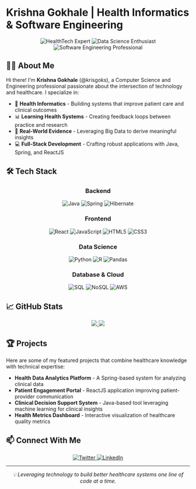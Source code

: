 # Krishna Gokhale | Health Informatics & Software Engineering

<div align="center">
  <img src="https://img.shields.io/badge/HealthTech-Expert-blue?style=for-the-badge" alt="HealthTech Expert" />
  <img src="https://img.shields.io/badge/Data_Science-Enthusiast-green?style=for-the-badge" alt="Data Science Enthusiast" />
  <img src="https://img.shields.io/badge/Software_Engineering-Professional-red?style=for-the-badge" alt="Software Engineering Professional" />
</div>

## 👨‍🔬 About Me

Hi there! I'm **Krishna Gokhale** (@krisgoks), a Computer Science and Engineering professional passionate about the intersection of technology and healthcare. I specialize in:

- 🏥 **Health Informatics** - Building systems that improve patient care and clinical outcomes
- 📊 **Learning Health Systems** - Creating feedback loops between practice and research
- 🔬 **Real-World Evidence** - Leveraging Big Data to derive meaningful insights
- 💻 **Full-Stack Development** - Crafting robust applications with Java, Spring, and ReactJS

## 🛠️ Tech Stack

<div align="center">
  
### Backend
![Java](https://img.shields.io/badge/Java-ED8B00?style=for-the-badge&logo=java&logoColor=white)
![Spring](https://img.shields.io/badge/Spring-6DB33F?style=for-the-badge&logo=spring&logoColor=white)
![Hibernate](https://img.shields.io/badge/Hibernate-59666C?style=for-the-badge&logo=hibernate&logoColor=white)

### Frontend
![React](https://img.shields.io/badge/React-20232A?style=for-the-badge&logo=react&logoColor=61DAFB)
![JavaScript](https://img.shields.io/badge/JavaScript-F7DF1E?style=for-the-badge&logo=javascript&logoColor=black)
![HTML5](https://img.shields.io/badge/HTML5-E34F26?style=for-the-badge&logo=html5&logoColor=white)
![CSS3](https://img.shields.io/badge/CSS3-1572B6?style=for-the-badge&logo=css3&logoColor=white)

### Data Science
![Python](https://img.shields.io/badge/Python-3776AB?style=for-the-badge&logo=python&logoColor=white)
![R](https://img.shields.io/badge/R-276DC3?style=for-the-badge&logo=r&logoColor=white)
![Pandas](https://img.shields.io/badge/Pandas-150458?style=for-the-badge&logo=pandas&logoColor=white)

### Database & Cloud
![SQL](https://img.shields.io/badge/SQL-4479A1?style=for-the-badge&logo=postgresql&logoColor=white)
![NoSQL](https://img.shields.io/badge/NoSQL-4DB33D?style=for-the-badge&logo=mongodb&logoColor=white)
![AWS](https://img.shields.io/badge/AWS-232F3E?style=for-the-badge&logo=amazon-aws&logoColor=white)

</div>

## 📈 GitHub Stats

<div align="center">
  <a href="https://github.com/krisgoks">
    <picture>
      <source
        srcset="https://github-readme-stats-iota-livid-45.vercel.app/api?username=krisgoks&show_icons=true&theme=dark&show=reviews,discussions_started,discussions_answered,prs_merged,prs_merged_percentage"
        media="(prefers-color-scheme: dark)"
      />
      <source
        srcset="https://github-readme-stats-iota-livid-45.vercel.app/api?username=krisgoks&show_icons=true&show=reviews,discussions_started,discussions_answered,prs_merged,prs_merged_percentage"
        media="(prefers-color-scheme: light), (prefers-color-scheme: no-preference)"
      />
      <img src="https://github-readme-stats-iota-livid-45.vercel.app/api?username=krisgoks&show_icons=true&theme=dark&show=reviews,discussions_started,discussions_answered,prs_merged,prs_merged_percentage" />
    </picture>
  </a>
  <a href="https://github.com/krisgoks">
    <picture>
      <source
        srcset="https://github-readme-stats-iota-livid-45.vercel.app/api/top-langs/?username=krisgoks&show_icons=true&theme=dark&langs_count=8&layout=compact"
        media="(prefers-color-scheme: dark)"
      />
      <source
        srcset="https://github-readme-stats-iota-livid-45.vercel.app/api/top-langs/?username=krisgoks&show_icons=true&langs_count=8&layout=compact"
        media="(prefers-color-scheme: light), (prefers-color-scheme: no-preference)"
      />
      <img src="https://github-readme-stats-iota-livid-45.vercel.app/api/top-langs/?username=krisgoks&show_icons=true&theme=dark&langs_count=8&layout=compact" />
    </picture>
  </a>
</div>

## 🏆 Projects

Here are some of my featured projects that combine healthcare knowledge with technical expertise:

- **Health Data Analytics Platform** - A Spring-based system for analyzing clinical data
- **Patient Engagement Portal** - ReactJS application improving patient-provider communication
- **Clinical Decision Support System** - Java-based tool leveraging machine learning for clinical insights
- **Health Metrics Dashboard** - Interactive visualization of healthcare quality metrics

## 📫 Connect With Me

<div align="center">
  <a href="https://twitter.com/KrishnaGokhale">
    <img src="https://img.shields.io/badge/Twitter-1DA1F2?style=for-the-badge&logo=twitter&logoColor=white" alt="Twitter" />
  </a>
  <a href="https://linkedin.com/in/krishnagokhale">
    <img src="https://img.shields.io/badge/LinkedIn-0077B5?style=for-the-badge&logo=linkedin&logoColor=white" alt="LinkedIn" />
  </a>
</div>

---

<div align="center">
  <i>💡 Leveraging technology to build better healthcare systems one line of code at a time.</i>
</div>

<!---
krisgoks/krisgoks is a ✨ special ✨ repository because its `README.md` (this file) appears on your GitHub profile.
You can click the Preview link to take a look at your changes.
--->

